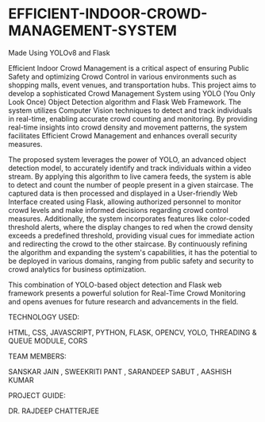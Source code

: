 # EFFICIENT-INDOOR-CROWD-MANAGEMENT-SYSTEM
 Made Using YOLOv8 and Flask

Efficient Indoor Crowd Management is a critical aspect of ensuring Public Safety and optimizing Crowd Control in various environments such as shopping malls, event venues, and transportation hubs. This project aims to develop a sophisticated Crowd Management System using YOLO (You Only Look Once) Object Detection algorithm and Flask Web Framework. The system utilizes Computer Vision techniques to detect and track individuals in real-time, enabling accurate crowd counting and monitoring. By providing real-time insights into crowd density and movement patterns, the system facilitates Efficient Crowd Management and enhances overall security measures.

The proposed system leverages the power of YOLO, an advanced object detection model, to accurately identify and track individuals within a video stream. By applying this algorithm to live camera feeds, the system is able to detect and count the number of people present in a given staircase. The captured data is then processed and displayed in a User-friendly Web Interface created using Flask, allowing authorized personnel to monitor crowd levels and make informed decisions regarding crowd control measures. Additionally, the system incorporates features like color-coded threshold alerts, where the display changes to red when the crowd density exceeds a predefined threshold, providing visual cues for immediate action and redirecting the crowd to the other staircase. By continuously refining the algorithm and expanding the system's capabilities, it has the potential to be deployed in various domains, ranging from public safety and security to crowd analytics for business optimization.

This combination of YOLO-based object detection and Flask web framework presents a powerful solution for Real-Time Crowd Monitoring and opens avenues for future research and advancements in the field.

TECHNOLOGY USED:

HTML, CSS, JAVASCRIPT, PYTHON, FLASK, OPENCV, YOLO, THREADING & QUEUE MODULE, CORS

TEAM MEMBERS:

SANSKAR JAIN ,
SWEEKRITI PANT ,
SARANDEEP SABUT ,
AASHISH KUMAR

PROJECT GUIDE:

DR. RAJDEEP CHATTERJEE

